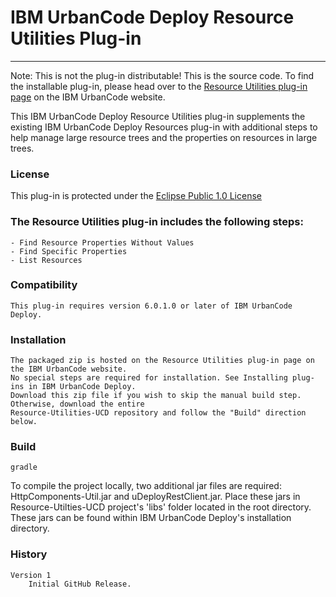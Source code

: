 # IBM UrbanCode Deploy Resource Utilities Plug-in
---
Note: This is not the plug-in distributable! This is the source code. To find the installable plug-in, please head over to the [Resource Utilities plug-in page](https://developer.ibm.com/urbancode/plugin/resource-utilities/) on the IBM UrbanCode website.

This IBM UrbanCode Deploy Resource Utilities plug-in supplements the existing IBM UrbanCode Deploy Resources plug-in with additional steps to help manage large resource trees and the properties on resources in large trees.

### License
This plug-in is protected under the [Eclipse Public 1.0 License](http://www.eclipse.org/legal/epl-v10.html)

### The Resource Utilities plug-in includes the following steps:
    - Find Resource Properties Without Values
    - Find Specific Properties
    - List Resources

### Compatibility
	This plug-in requires version 6.0.1.0 or later of IBM UrbanCode Deploy.

### Installation
	The packaged zip is hosted on the Resource Utilities plug-in page on the IBM UrbanCode website.
    No special steps are required for installation. See Installing plug-ins in IBM UrbanCode Deploy.
    Download this zip file if you wish to skip the manual build step. Otherwise, download the entire
    Resource-Utilities-UCD repository and follow the "Build" direction below.

### Build
    gradle

To compile the project locally, two additional jar files are required: HttpComponents-Util.jar and uDeployRestClient.jar. Place these jars in Resource-Utilties-UCD project's 'libs' folder located in the root directory. These jars can be found within IBM UrbanCode Deploy's installation directory.


### History
	Version 1
		Initial GitHub Release.
